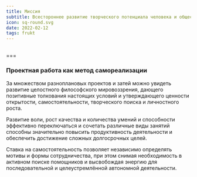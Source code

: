 ```yaml
---
title: Миссия
subtitle: Всестороннее развитие творческого потенциала человека и общества
icon: sq-round.svg
date: 2022-02-12
tags: frukt
---
```


##

===

### Проектная работа как метод самореализации

За множеством разноплановых проектов и затей можно увидеть развитие целостного философского мировоззрения, дающего позитивные толкования настоящих условий и утверждающего ценности открытости, самостоятельности, творческого поиска и личностного роста.

Развитие воли, рост качества и количества умений и способности эффективно переключаться и сочетать различные виды занятий способны значительно повысить продуктивность деятельности и обеспечить достижение сложных долгосрочных целей.

Ставка на самостоятельность позволяет независимо определять мотивы и формы сотрудничества, при этом снимая необходимость в активном поиске помощников и высвобождая энергию для последовательной и целеустремлённой автономной деятельности.
